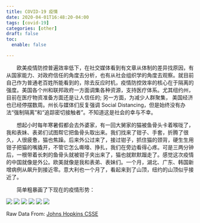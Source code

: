 ```yaml
---
title: COVID-19 疫情
date: 2020-04-01T16:48:20-04:00
tags: [covid-19]
categories: [other]
draft: false
toc:
  enable: false

---
```


&emsp;&emsp;欧美疫情防控普遍效率低下，在社交媒体看到有文章从体制的差异找原因，有从国家能力、对政府信任的角度去分析，也有从社会组织学的角度去观察。就目前自己作为普通老百姓所能看到的，除去反应时机，疫情防控效率的核心在于隔离的强度。美国各个州和联邦政府一方面调集各种资源，支持医疗体系。尤其纽约州，目前在医疗物资准备方面还是让人信任的; 另一方面，为减少人群聚集， 美国经济也已经停摆数周。州长与媒体们反复强调 Social Distancing，但是始终没有办法“强制隔离”和“追踪密切接触者”。不知道这是社会的幸与不幸。
<!--more-->
&emsp;&emsp;想起小时每年寒暑假都会去外婆家，有一回大舅家的猫被鱼骨头卡着喉咙了，我和表妹、表弟们试图帮它把鱼骨头取出来。我们找来了钳子、手套，折腾了很久，人很疲惫，猫也焦躁。后来外公过来了，接过钳子，抓住猫的颈背，硬生生用钳子把猫的嘴撬开，不管它怎么嘶嚎、挣扎，我们在旁边看得心疼。可是三两分钟后，一根带着长刺的鱼骨头就被钳子夹出来了，猫也就默默蹓走了。感觉这次疫情的中国就像是外公。欧美就像是我和表弟、表妹们。一个月，湖北、广东、韩国新增病例从飙升到接近零。意大利也一个月了，看起来到了山顶，纽约的山顶似乎接近了。

&emsp;&emsp;简单粗暴画了下现在的疫情形势：

<img src="https://i.loli.net/2020/04/02/QEOzMxaNf9y2bBP.png" >
<img src="https://i.loli.net/2020/04/02/D8ciUvKOQIq1yEb.png" >
<img src="https://i.loli.net/2020/04/02/SpIXTiyBlmWkw7Q.png" >


<img src="https://i.loli.net/2020/04/02/SJFBq9ujkVO6pvW.png" >
<img src="https://i.loli.net/2020/04/02/JgxSUjPn4BbqvwL.png" >
<img src="https://i.loli.net/2020/04/02/UFzSHCBkhf1Dera.png" >


Raw Data From: [Johns Hopkins CSSE](https://github.com/CSSEGISandData/COVID-19)
